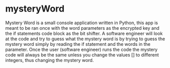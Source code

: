 # mysteryWord
Mystery Word is a small console application written in Python, this app is meant to be ran once with the word parameters as the encrypted key and the if statements code block as the bit shifter. A software engineer will look at the code and try to guess what the mystery word is by trying to guess the mystery word simply by reading the if statement and the words in the parameter. Once the user (software engineer) runs the code the mystery code will always be the same unless you change the values []  to different integers,  thus changing the mystery word.
